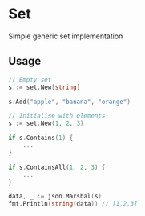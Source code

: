 # Set
Simple generic set implementation

## Usage
```go
// Empty set
s := set.New[string]

s.Add("apple", "banana", "orange")

// Initialise with elements
s := set.New(1, 2, 3)

if s.Contains(1) {
    ...
}

if s.ContainsAll(1, 2, 3) {
    ...
}

data, _ := json.Marshal(s)
fmt.Println(string(data)) // [1,2,3]
```
